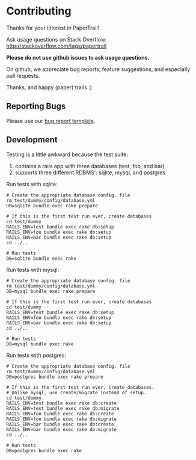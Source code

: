 # Contributing

Thanks for your interest in PaperTrail!

Ask usage questions on Stack Overflow:
http://stackoverflow.com/tags/papertrail

**Please do not use github issues to ask usage questions.**

On github, we appreciate bug reports, feature
suggestions, and especially pull requests.

Thanks, and happy (paper) trails :)

## Reporting Bugs

Please use our [bug report template][1].

## Development

Testing is a little awkward because the test suite:

1. contains a rails app with three databases (test, foo, and bar)
1. supports three different RDBMS': sqlite, mysql, and postgres

Run tests with sqlite:

```
# Create the appropriate database config. file
rm test/dummy/config/database.yml
DB=sqlite bundle exec rake prepare

# If this is the first test run ever, create databases
cd test/dummy
RAILS_ENV=test bundle exec rake db:setup
RAILS_ENV=foo bundle exec rake db:setup
RAILS_ENV=bar bundle exec rake db:setup
cd ../..

# Run tests
DB=sqlite bundle exec rake
```

Run tests with mysql:

```
# Create the appropriate database config. file
rm test/dummy/config/database.yml
DB=mysql bundle exec rake prepare

# If this is the first test run ever, create databases
cd test/dummy
RAILS_ENV=test bundle exec rake db:setup
RAILS_ENV=foo bundle exec rake db:setup
RAILS_ENV=bar bundle exec rake db:setup
cd ../..

# Run tests
DB=mysql bundle exec rake
```

Run tests with postgres:

```
# Create the appropriate database config. file
rm test/dummy/config/database.yml
DB=postgres bundle exec rake prepare

# If this is the first test run ever, create databases.
# Unlike mysql, use create/migrate instead of setup.
cd test/dummy
RAILS_ENV=test bundle exec rake db:create
RAILS_ENV=test bundle exec rake db:migrate
RAILS_ENV=foo bundle exec rake db:create
RAILS_ENV=foo bundle exec rake db:migrate
RAILS_ENV=bar bundle exec rake db:create
RAILS_ENV=bar bundle exec rake db:migrate
cd ../..

# Run tests
DB=postgres bundle exec rake
```

[1]: https://github.com/airblade/paper_trail/blob/master/doc/bug_report_template.rb
